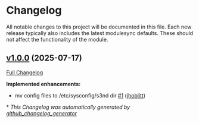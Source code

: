 # Changelog

All notable changes to this project will be documented in this file.
Each new release typically also includes the latest modulesync defaults.
These should not affect the functionality of the module.

## [v1.0.0](https://github.com/lsst-it/puppet-s3nd/tree/v1.0.0) (2025-07-17)

[Full Changelog](https://github.com/lsst-it/puppet-s3nd/compare/50b60b67bc9a9f3534da6b4c5e4c60b7685e0829...v1.0.0)

**Implemented enhancements:**

- mv config files to /etc/sysconfig/s3nd dir [\#1](https://github.com/lsst-it/puppet-s3nd/pull/1) ([jhoblitt](https://github.com/jhoblitt))



\* *This Changelog was automatically generated by [github_changelog_generator](https://github.com/github-changelog-generator/github-changelog-generator)*
